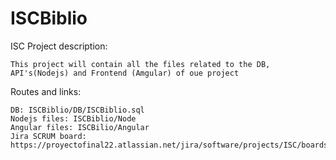 # ISCBiblio
  ISC Project description:
  
    This project will contain all the files related to the DB, 
    API's(Nodejs) and Frontend (Amgular) of oue project
    
  Routes and links:
  
    DB: ISCBiblio/DB/ISCBiblio.sql
    Nodejs files: ISCBiblio/Node
    Angular files: ISCBilio/Angular
    Jira SCRUM board: https://proyectofinal22.atlassian.net/jira/software/projects/ISC/boards/2
